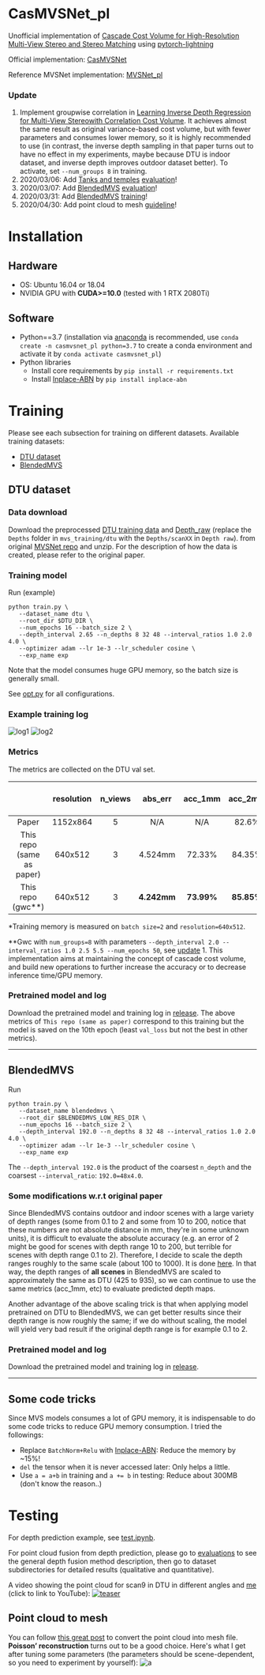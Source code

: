 # CasMVSNet_pl
Unofficial implementation of [Cascade Cost Volume for High-Resolution Multi-View Stereo and Stereo Matching](https://arxiv.org/pdf/1912.06378.pdf) using [pytorch-lightning](https://github.com/PyTorchLightning/pytorch-lightning)

Official implementation: [CasMVSNet](https://github.com/alibaba/cascade-stereo/tree/master/CasMVSNet)

Reference MVSNet implementation: [MVSNet_pl](https://github.com/kwea123/MVSNet_pl)

### Update

1.  Implement groupwise correlation in [Learning Inverse Depth Regression for Multi-View Stereowith Correlation Cost Volume](https://arxiv.org/abs/1912.11746). It achieves almost the same result as original variance-based cost volume, but with fewer parameters and consumes lower memory, so it is highly recommended to use (in contrast, the inverse depth sampling in that paper turns out to have no effect in my experiments, maybe because DTU is indoor dataset, and inverse depth improves outdoor dataset better). To activate, set `--num_groups 8` in training.
2.  2020/03/06: Add [Tanks and temples](https://www.tanksandtemples.org/) [evaluation](evaluations/tanks)!
3.  2020/03/07: Add [BlendedMVS](https://github.com/YoYo000/BlendedMVS) [evaluation](evaluations/blendedmvs)!
4.  2020/03/31: Add [BlendedMVS](https://github.com/YoYo000/BlendedMVS) [training](#blendedmvs)!
5.  2020/04/30: Add point cloud to mesh [guideline](#point-cloud-to-mesh)!

# Installation

## Hardware

* OS: Ubuntu 16.04 or 18.04
* NVIDIA GPU with **CUDA>=10.0** (tested with 1 RTX 2080Ti)

## Software

* Python==3.7 (installation via [anaconda](https://www.anaconda.com/distribution/) is recommended, use `conda create -n casmvsnet_pl python=3.7` to create a conda environment and activate it by `conda activate casmvsnet_pl`)
* Python libraries
    * Install core requirements by `pip install -r requirements.txt`
    * Install [Inplace-ABN](https://github.com/mapillary/inplace_abn) by `pip install inplace-abn`

# Training

Please see each subsection for training on different datasets.
Available training datasets:
*  [DTU dataset](#dtu-dataset)
*  [BlendedMVS](#blendedmvs)

## DTU dataset

### Data download

Download the preprocessed [DTU training data](https://drive.google.com/file/d/1eDjh-_bxKKnEuz5h-HXS7EDJn59clx6V/view) and [Depth_raw](https://virutalbuy-public.oss-cn-hangzhou.aliyuncs.com/share/cascade-stereo/CasMVSNet/dtu_data/dtu_train_hr/Depths_raw.zip) (replace the `Depths` folder in `mvs_training/dtu` with the `Depths/scanXX` in `Depth raw`). from original [MVSNet repo](https://github.com/YoYo000/MVSNet) and unzip. For the description of how the data is created, please refer to the original paper.

### Training model

Run (example)
```
python train.py \
   --dataset_name dtu \
   --root_dir $DTU_DIR \
   --num_epochs 16 --batch_size 2 \
   --depth_interval 2.65 --n_depths 8 32 48 --interval_ratios 1.0 2.0 4.0 \
   --optimizer adam --lr 1e-3 --lr_scheduler cosine \
   --exp_name exp
```

Note that the model consumes huge GPU memory, so the batch size is generally small.

See [opt.py](opt.py) for all configurations.

### Example training log
![log1](assets/log1.png)
![log2](assets/log2.png)

### Metrics
The metrics are collected on the DTU val set.

|           | resolution | n_views | abs_err | acc_1mm  | acc_2mm   | acc_4mm    | GPU mem in GB <br> (train*/val) |
| :---:     |  :---:     | :---:   | :---:   |  :---:   | :---:     | :---:      | :---:   |
| Paper     |  1152x864  | 5       | N/A     | N/A      | 82.6%     | 88.8%      | 10.0 / 5.3 |
| This repo <br> (same as paper) |  640x512   | 3       | 4.524mm | 72.33%  | 84.35%     | 90.52%     | 8.5 / 2.1 |
| This repo <br> (gwc**) |  640x512  | 3       | **4.242mm**| **73.99%** | **85.85%** | **91.57%**    | **6.5 / 2.1** |

*Training memory is measured on `batch size=2` and `resolution=640x512`.

**Gwc with `num_groups=8` with parameters `--depth_interval 2.0 --interval_ratios 1.0 2.5 5.5 --num_epochs 50`, see [update](#update) 1. This implementation aims at maintaining the concept of cascade cost volume, and build new operations to further increase the accuracy or to decrease inference time/GPU memory.

### Pretrained model and log
Download the pretrained model and training log in [release](https://github.com/kwea123/CasMVSNet_pl/releases).
The above metrics of `This repo (same as paper)` correspond to this training but the model is saved on the 10th epoch (least `val_loss` but not the best in other metrics).

------------------------------------------------------------------------------------------------------------------------

## BlendedMVS

Run
```
python train.py \
   --dataset_name blendedmvs \
   --root_dir $BLENDEDMVS_LOW_RES_DIR \
   --num_epochs 16 --batch_size 2 \
   --depth_interval 192.0 --n_depths 8 32 48 --interval_ratios 1.0 2.0 4.0 \
   --optimizer adam --lr 1e-3 --lr_scheduler cosine \
   --exp_name exp
```
The `--depth_interval 192.0` is the product of the coarsest `n_depth` and the coarsest `--interval_ratio`: `192.0=48x4.0`.

### Some modifications w.r.t original paper

Since BlendedMVS contains outdoor and indoor scenes with a large variety of depth ranges (some from 0.1 to 2 and some from 10 to 200, notice that these numbers are not absolute distance in mm, they're in some unknown units), it is difficult to evaluate the absolute accuracy (e.g. an error of 2 might be good for scenes with depth range 10 to 200, but terrible for scenes with depth range 0.1 to 2). Therefore, I decide to scale the depth ranges roughly to the same scale (about 100 to 1000). It is done [here](https://github.com/kwea123/CasMVSNet_pl/blob/cc483ce7e421329e163f965af809f62e5b0d5a35/datasets/blendedmvs.py#L98-L103). In that way, the depth ranges of **all scenes** in BlendedMVS are scaled to approximately the same as DTU (425 to 935), so we can continue to use the same metrics (acc_1mm, etc) to evaluate predicted depth maps.

Another advantage of the above scaling trick is that when applying model pretrained on DTU to BlendedMVS, we can get better results since their depth range is now roughly the same; if we do without scaling, the model will yield very bad result if the original depth range is for example 0.1 to 2.

### Pretrained model and log
Download the pretrained model and training log in [release](https://github.com/kwea123/CasMVSNet_pl/releases).

------------------------------------------------------------------------------------------------------------------------

## Some code tricks

Since MVS models consumes a lot of GPU memory, it is indispensable to do some code tricks to reduce GPU memory consumption. I tried the followings:
*  Replace `BatchNorm+Relu` with [Inplace-ABN](https://github.com/mapillary/inplace_abn): Reduce the memory by ~15%!
*  `del` the tensor when it is never accessed later: Only helps a little.
*  Use `a = a+b` in training and `a += b` in testing: Reduce about 300MB (don't know the reason..)

# Testing

For depth prediction example, see [test.ipynb](test.ipynb).

For point cloud fusion from depth prediction, please go to [evaluations](evaluations/) to see the general depth fusion method description, then go to dataset subdirectories for detailed results (qualitative and quantitative).

A video showing the point cloud for scan9 in DTU in different angles and [me](https://github.com/kwea123/VTuber_Unity) (click to link to YouTube):
[![teaser](assets/demo.gif)](https://youtu.be/wCjMoBR9Nh0)

## Point cloud to mesh

You can follow [this great post](https://towardsdatascience.com/5-step-guide-to-generate-3d-meshes-from-point-clouds-with-python-36bad397d8ba) to convert the point cloud into mesh file. **Poisson’ reconstruction** turns out to be a good choice. Here's what I get after tuning some parameters (the parameters should be scene-dependent, so you need to experiment by yourself): ![a](https://user-images.githubusercontent.com/11364490/80682209-0ac0fc00-8afd-11ea-86c7-30ee81fc3ad1.png)
